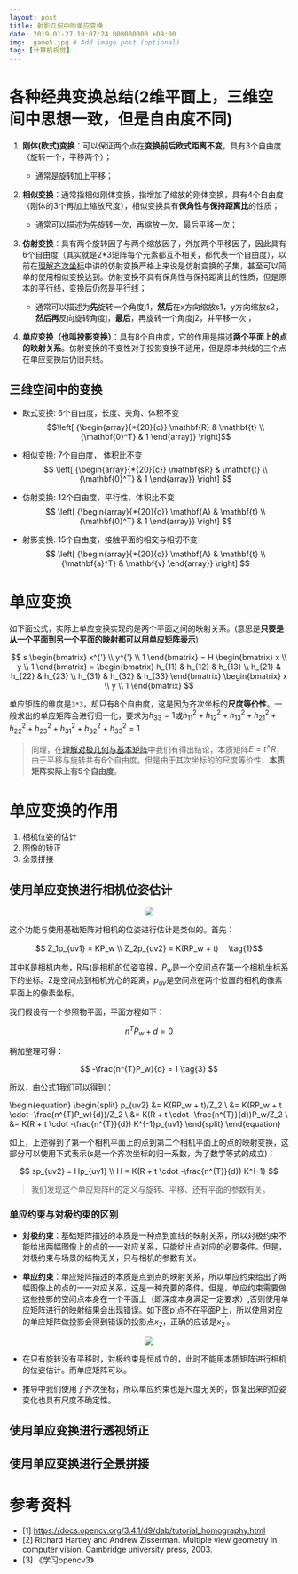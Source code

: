 ```yaml
---
layout: post
title: 射影几何中的单应变换 
date: 2019-01-27 10:07:24.000000000 +09:00
img:  game5.jpg # Add image post (optional)
tag: [计算机视觉]
---
```


# 各种经典变换总结(2维平面上，三维空间中思想一致，但是自由度不同)
1. **刚体(欧式)变换**：可以保证两个点在**变换前后欧式距离不变**，具有3个自由度（旋转一个，平移两个）；
    - 通常是旋转加上平移；

2. **相似变换**：通常指相似刚体变换，指增加了缩放的刚体变换，具有4个自由度（刚体的3个再加上缩放尺度），相似变换具有**保角性与保持距离比**的性质；
    - 通常可以描述为先旋转一次，再缩放一次，最后平移一次；

3. **仿射变换**：具有两个旋转因子与两个缩放因子，外加两个平移因子，因此具有6个自由度（其实就是2*3矩阵每个元素都互不相关，都代表一个自由度），以前在[理解齐次坐标](https://xhy3054.github.io/homogeneous-coordinates/)中讲的仿射变换严格上来说是仿射变换的子集，甚至可以简单的使用相似变换达到。仿射变换不具有保角性与保持距离比的性质，但是原本的平行线，变换后仍然是平行线；
    - 通常可以描述为**先**旋转一个角度j1，**然后**在x方向缩放s1，y方向缩放s2，**然后再**反向旋转角度j，**最后**，再旋转一个角度j2，并平移一次；

4. **单应变换（也叫投影变换）**：具有8个自由度，它的作用是描述**两个平面上的点的映射关系**。仿射变换的不变性对于投影变换不适用，但是原本共线的三个点在单应变换后仍旧共线。

## 三维空间中的变换
- 欧式变换: 6个自由度，长度、夹角、体积不变
$$\left[ {\begin{array}{*{20}{c}} \mathbf{R} & \mathbf{t} \\ {\mathbf{0}^T} & 1 \end{array}} \right]$$

- 相似变换: 7个自由度， 体积比不变
$$ \left[ {\begin{array}{*{20}{c}} \mathbf{sR} & \mathbf{t} \\ {\mathbf{0}^T} & 1 \end{array}} \right] $$

- 仿射变换: 12个自由度，平行性、体积比不变
$$ \left[ {\begin{array}{*{20}{c}} \mathbf{A} & \mathbf{t} \\ {\mathbf{0}^T} & 1 \end{array}} \right] $$

- 射影变换: 15个自由度，接触平面的相交与相切不变
$$ \left[ {\begin{array}{*{20}{c}} \mathbf{A} & \mathbf{t} \\ {\mathbf{a}^T} & \mathbf{v} \end{array}} \right] $$

# 单应变换
如下面公式，实际上单应变换实现的是两个平面之间的映射关系。(意思是**只要是从一个平面到另一个平面的映射都可以用单应矩阵表示**)

$$ s \begin{bmatrix} x^{'} \\ y^{'} \\ 1 \end{bmatrix} = H \begin{bmatrix} x \\ y \\ 1 \end{bmatrix} = \begin{bmatrix} h_{11} & h_{12} & h_{13} \\ h_{21} & h_{22} & h_{23} \\ h_{31} & h_{32} & h_{33} \end{bmatrix} \begin{bmatrix} x \\ y \\ 1 \end{bmatrix} $$

单应矩阵的维度是`3*3`，却只有8个自由度，这是因为齐次坐标的**尺度等价性**。一般求出的单应矩阵会进行归一化，要求为$h_{33} = 1$或$h_{11}^2 + h_{12}^2 + h_{13}^2 + h_{21}^2 + h_{22}^2 + h_{23}^2 + h_{31}^2 + h_{32}^2 + h_{33}^2 = 1$

> 同理，在[理解对极几何与基本矩阵](https://xhy3054.github.io/epipolar-geometry/)中我们有得出结论，本质矩阵$E = t^{\land} R$，由于平移与旋转共有6个自由度。但是由于其次坐标的的尺度等价性，**本质矩阵实际上有5个自由度**。


# 单应变换的作用
1. 相机位姿的估计
2. 图像的矫正
3. 全景拼接

## 使用单应变换进行相机位姿估计
<div style="text-align: center">
<img src="{{site.baseurl}}/assets/img/epipolar_geometry/jihe.png" />
</div>

这个功能与使用基础矩阵对相机的位姿进行估计是类似的。首先：

$$ Z_1p_{uv1} = KP_w \\ Z_2p_{uv2} = K(RP_w + t) 　\tag{1}$$

其中K是相机内参，R与t是相机的位姿变换，$P_w$是一个空间点在第一个相机坐标系下的坐标。Z是空间点到相机光心的距离，$p_{uv}$是空间点在两个位置的相机的像素平面上的像素坐标。

我们假设有一个参照物平面，平面方程如下：

$$ n^{T} P_w　+ d = 0 　\tag{2}$$

稍加整理可得：

$$ -\frac{n^{T}P_w}{d} = 1 \tag{3} $$

所以，由公式1我们可以得到：

\begin{equation}
\begin{split}
p_{uv2} &= K(RP_w + t)/Z_2 \\
&= K(RP_w + t \cdot -\frac{n^{T}P_w}{d})/Z_2 \\
&= K(R + t \cdot -\frac{n^{T}}{d})P_w/Z_2 \\
&= K(R + t \cdot -\frac{n^{T}}{d}) K^{-1}p_{uv1}
\end{split}
\end{equation}

如上，上述得到了第一个相机平面上的点到第二个相机平面上的点的映射变换，这部分可以使用下式表示(s是一个齐次坐标的归一系数，为了数学等式的成立)：

$$ sp_{uv2} = Hp_{uv1} \\ H = K(R + t \cdot -\frac{n^{T}}{d}) K^{-1} $$

> 我们发现这个单应矩阵H的定义与旋转、平移、还有平面的参数有关。

### 单应约束与対极约束的区别
- **対极约束**：基础矩阵描述的本质是一种点到直线的映射关系，所以対极约束不能给出两幅图像上的点的一一对应关系，只能给出点对应的必要条件。但是，対极约束与场景的结构无关，只与相机的参数有关。

- **单应约束**：单应矩阵描述的本质是点到点的映射关系，所以单应约束给出了两幅图像上的点的一一对应关系，这是一种充要的条件。但是，单应约束需要做这些投影的空间点本身在一个平面上（即深度本身满足一定要求）,否则使用单应矩阵进行的映射结果会出现错误。如下图p'点不在平面P上，所以使用对应的单应矩阵做投影会得到错误的投影点$x_2$，正确的应该是${x_2}^'$。
<div style="text-align: center">
<img src="{{site.baseurl}}/assets/img/epipolar_geometry/homography.jpg" />
</div>
 
- 在只有旋转没有平移时，対极约束是恒成立的，此时不能用本质矩阵进行相机的位姿估计。而单应矩阵可以。

- 推导中我们使用了齐次坐标，所以单应约束也是尺度无关的，恢复出来的位姿变化也具有尺度不确定性。

## 使用单应变换进行透视矫正

## 使用单应变换进行全景拼接

# 参考资料
- [1] https://docs.opencv.org/3.4.1/d9/dab/tutorial_homography.html
- [2] Richard Hartley and Andrew Zisserman. Multiple view geometry in computer vision. Cambridge university press, 2003.
- [3] 《学习opencv3》
